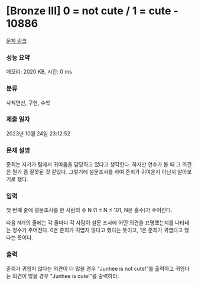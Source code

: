 # [Bronze III] 0 = not cute / 1 = cute - 10886 

[문제 링크](https://www.acmicpc.net/problem/10886) 

### 성능 요약

메모리: 2020 KB, 시간: 0 ms

### 분류

사칙연산, 구현, 수학

### 제출 일자

2023년 10월 24일 23:12:52

### 문제 설명

<p>준희는 자기가 팀에서 귀여움을 담당하고 있다고 생각한다. 하지만 연수가 볼 때 그 의견은 뭔가 좀 잘못된 것 같았다. 그렇기에 설문조사를 하여 준희가 귀여운지 아닌지 알아보기로 했다.</p>

### 입력 

 <p>첫 번째 줄에 설문조사를 한 사람의 수 N (1 ≤ N ≤ 101, N은 홀수)가 주어진다.</p>

<p>다음 N개의 줄에는 각 줄마다 각 사람이 설문 조사에 어떤 의견을 표명했는지를 나타내는 정수가 주어진다. 0은 준희가 귀엽지 않다고 했다는 뜻이고, 1은 준희가 귀엽다고 했다는 뜻이다.</p>

### 출력 

 <p>준희가 귀엽지 않다는 의견이 더 많을 경우 "Junhee is not cute!"를 출력하고 귀엽다는 의견이 많을 경우 "Junhee is cute!"를 출력하라.</p>

